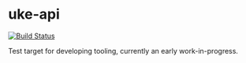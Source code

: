 # uke-api

[![Build Status](https://travis-ci.org/mgillam/uke-api.svg?branch=master)](https://travis-ci.org/mgillam/uke-api)

Test target for developing tooling, currently an early work-in-progress.
